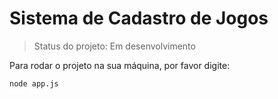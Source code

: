 # Sistema de Cadastro de Jogos

>Status do projeto: Em desenvolvimento

Para rodar o projeto na sua máquina, por favor digite:

```
node app.js
```

